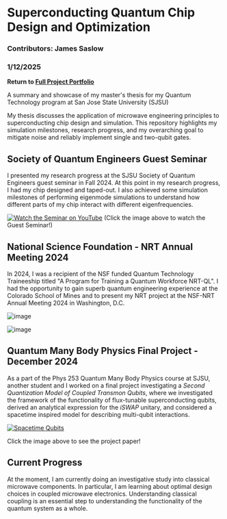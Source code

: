 # Superconducting Quantum Chip Design and Optimization

### Contributors: James Saslow
### 1/12/2025

<b> Return to [Full Project Portfolio](https://github.com/jamessaslow/portfolio) </b>

A summary and showcase of my master's thesis for my Quantum Technology program at San Jose State University (SJSU)

My thesis discusses the application of microwave engineering principles to superconducting chip design and simulation. This repository highlights my simulation milestones, research progress, and my overarching goal to mitigate noise and reliably implement single and two-qubit gates.

## Society of Quantum Engineers Guest Seminar

I presented my research progress at the SJSU Society of Quantum Engineers guest seminar in Fall 2024.
At this point in my research progress, I had my chip designed and taped-out. I also achieved some simulation milestones of performing eigenmode simulations to understand how different parts of my chip interact with different eigenfrequencies.

[![Watch the Seminar on YouTube](https://img.youtube.com/vi/r9jCh_YBCD0/maxresdefault.jpg)](https://www.youtube.com/watch?v=r9jCh_YBCD0)
(Click the image above to watch the Guest Seminar!)



## National Science Foundation - NRT Annual Meeting 2024

In 2024, I was a recipient of the NSF funded Quantum Technology Traineeship titled "A Program for Training a Quantum Workforce NRT-QL". I had the opportunity to gain superb quantum engineering experience at the Colorado School of Mines and to present my NRT project at the NSF-NRT Annual Meeting 2024 in Washington, D.C.

![image](https://github.com/user-attachments/assets/6566d68d-decd-4d0a-9599-f64ae88df59a)

![image](https://github.com/user-attachments/assets/7f3ec8ae-627d-497d-83fc-f0ffc01a0f25)

## Quantum Many Body Physics Final Project - December 2024

As a part of the Phys 253 Quantum Many Body Physics course at SJSU, another student and I worked on a final project investigating a *Second Quantization Model of Coupled Transmon Qubits*, where we investigated the framework of the functionality of flux-tunable superconducting qubits, derived an analytical expression for the $iSWAP$ unitary, and considered a spacetime inspired model for describing multi-qubit interactions.


[![Spacetime Qubits](https://github.com/user-attachments/assets/40d273c8-97ad-4cc3-8410-178084ea8c75)](https://github.com/jamessaslow/quantum-chip-design-and-optimization/blob/main/A_Second_Quantization_Model_of_Coupled_Transmon_Qubits.pdf)

Click the image above to see the project paper!





## Current Progress

At the moment, I am currently doing an investigative study into classical microwave components. In particular, I am learning about optimal design choices in coupled microwave electronics. Understanding classical coupling is an essential step to understanding the functionality of the quantum system as a whole.
